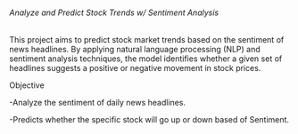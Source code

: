 ###### Analyze and Predict Stock Trends w/ Sentiment Analysis

This project aims to predict stock market trends based on the sentiment of news headlines. By applying natural language processing (NLP) and sentiment analysis techniques, the model identifies whether a given set of headlines suggests a positive or negative movement in stock prices.

Objective

-Analyze the sentiment of daily news headlines.

-Predicts whether the specific stock will go up or down based of Sentiment.






